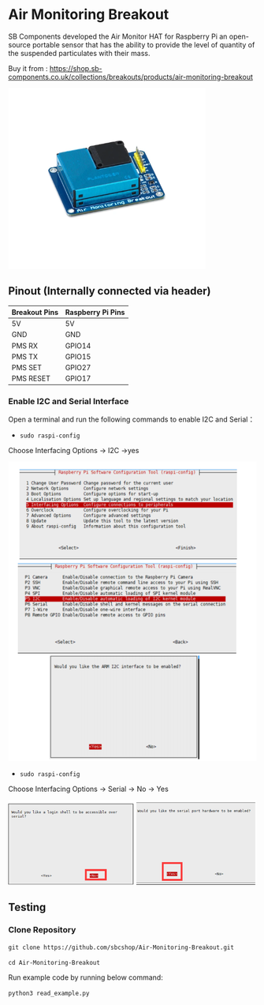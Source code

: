 # Air Monitoring Breakout

SB Components developed the Air Monitor HAT for Raspberry Pi an open-source portable sensor that has the ability to provide the level of quantity of the suspended particulates with their mass.

Buy it from : https://shop.sb-components.co.uk/collections/breakouts/products/air-monitoring-breakout

<img src="Images/product-pic.png" width="400" />

## Pinout (Internally connected via header)

| Breakout Pins       | Raspberry Pi Pins |
| ----------------    | ----------------- |
| 5V     	            | 5V      |
| GND     	          | GND     |
| PMS RX              | GPIO14  |
| PMS TX              | GPIO15  |
| PMS SET             | GPIO27  |
| PMS RESET           | GPIO17  |



### Enable I2C and Serial Interface

 Open a terminal and run the following commands to enable I2C and Serial：


* ``` sudo raspi-config ```

Choose Interfacing Options -> I2C ->yes 

<img src="Images/en_i2c_all.png" />


* ``` sudo raspi-config ```

Choose Interfacing Options -> Serial -> No -> Yes

<img src="Images/en_serial_full.png" />

## Testing

### Clone Repository

``` git clone https://github.com/sbcshop/Air-Monitoring-Breakout.git ```

``` cd Air-Monitoring-Breakout ```

Run example code by running below command:

``` python3 read_example.py ```



